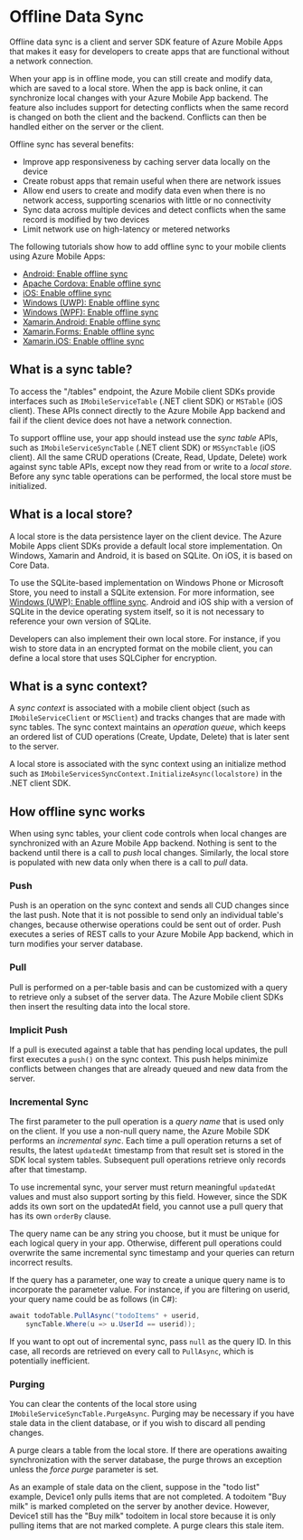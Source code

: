 # Offline Data Sync

Offline data sync is a client and server SDK feature of Azure Mobile Apps that makes it easy for developers to create apps that are functional without a network connection.

When your app is in offline mode, you can still create and modify data, which are saved to a local store. When the app is back online, it can synchronize local changes with your Azure Mobile App backend. The feature also includes support for detecting conflicts when the same record is changed on both the client and the backend. Conflicts can then be handled either on the server or the client.

Offline sync has several benefits:

* Improve app responsiveness by caching server data locally on the device
* Create robust apps that remain useful when there are network issues
* Allow end users to create and modify data even when there is no network access, supporting scenarios with little or no connectivity
* Sync data across multiple devices and detect conflicts when the same record is modified by two devices
* Limit network use on high-latency or metered networks

The following tutorials show how to add offline sync to your mobile clients using Azure Mobile Apps:

* [Android: Enable offline sync](../quickstarts/android/offline.md)
* [Apache Cordova: Enable offline sync](../quickstarts/cordova/offline.md)
* [iOS: Enable offline sync](../quickstarts/ios/offline.md)
* [Windows (UWP): Enable offline sync](../quickstarts/uwp/offline.md)
* [Windows (WPF): Enable offline sync](../quickstarts/wpf/offline.md)
* [Xamarin.Android: Enable offline sync](../quickstarts/xamarin-android/offline.md)
* [Xamarin.Forms: Enable offline sync](../quickstarts/xamarin-forms/offline.md)
* [Xamarin.iOS: Enable offline sync](../quickstarts/xamarin-ios/offline.md)

## What is a sync table?

To access the "/tables" endpoint, the Azure Mobile client SDKs provide interfaces such as `IMobileServiceTable` (.NET client SDK) or `MSTable` (iOS client). These APIs connect directly to the Azure Mobile App backend and fail if the client device does not have a network connection.

To support offline use, your app should instead use the *sync table* APIs, such as `IMobileServiceSyncTable` (.NET client SDK) or `MSSyncTable` (iOS client). All the same CRUD operations (Create, Read, Update, Delete) work against sync table APIs, except now they read from or write to a *local store*. Before any sync table operations can be performed, the local store must be initialized.

## What is a local store?

A local store is the data persistence layer on the client device. The Azure Mobile Apps client SDKs provide a default local store implementation. On Windows, Xamarin and Android, it is based on SQLite. On iOS, it is based on Core Data.

To use the SQLite-based implementation on Windows Phone or Microsoft Store, you need to install a SQLite extension. For more information, see [Windows (UWP): Enable offline sync](../quickstarts/uwp/offline.md). Android and iOS ship with a version of SQLite in the device operating system itself, so it is not necessary to reference your own version of SQLite.

Developers can also implement their own local store. For instance, if you wish to store data in an encrypted format on the mobile client, you can define a local store that uses SQLCipher for encryption.

## What is a sync context?

A *sync context* is associated with a mobile client object (such as `IMobileServiceClient` or `MSClient`) and tracks changes that are made with sync tables. The sync context maintains an *operation queue*, which keeps an ordered list of CUD operations (Create, Update, Delete) that is later sent to the server.

A local store is associated with the sync context using an initialize method such as `IMobileServicesSyncContext.InitializeAsync(localstore)` in the .NET client SDK.

## How offline sync works

When using sync tables, your client code controls when local changes are synchronized with an Azure Mobile App backend. Nothing is sent to the backend until there is a call to *push* local changes. Similarly, the local store is populated with new data only when there is a call to *pull* data.

### Push

Push is an operation on the sync context and sends all CUD changes since the last push. Note that it is not possible to send only an individual table's changes, because otherwise operations could be sent out of order. Push executes a series of REST calls to your Azure Mobile App backend, which in turn modifies your server database.

### Pull

Pull is performed on a per-table basis and can be customized with a query to retrieve only a subset of the server data. The Azure Mobile client SDKs then insert the resulting data into the local store.

### Implicit Push

If a pull is executed against a table that has pending local updates, the pull first executes a `push()` on the sync context. This push helps minimize conflicts between changes that are already queued and new data from the server.

### Incremental Sync

The first parameter to the pull operation is a *query name* that is used only on the client. If you use a non-null query name, the Azure Mobile SDK performs an *incremental sync*. Each time a pull operation returns a set of results, the latest `updatedAt` timestamp from that result set is stored in the SDK local system tables. Subsequent pull operations retrieve only records after that timestamp.

To use incremental sync, your server must return meaningful `updatedAt` values and must also support sorting by this field. However, since the SDK adds its own sort on the updatedAt field, you cannot use a pull query that has its own `orderBy` clause.

The query name can be any string you choose, but it must be unique for each logical query in your app. Otherwise, different pull operations could overwrite the same incremental sync timestamp and your queries can return incorrect results.

If the query has a parameter, one way to create a unique query name is to incorporate the parameter value. For instance, if you are filtering on userid, your query name could be as follows (in C#):

``` csharp
await todoTable.PullAsync("todoItems" + userid, 
    syncTable.Where(u => u.UserId == userid));
```

If you want to opt out of incremental sync, pass `null` as the query ID. In this case, all records are retrieved on every call to `PullAsync`, which is potentially inefficient.

### Purging

You can clear the contents of the local store using `IMobileServiceSyncTable.PurgeAsync`. Purging may be necessary if you have stale data in the client database, or if you wish to discard all pending changes.

A purge clears a table from the local store. If there are operations awaiting synchronization with the server database, the purge throws an exception unless the *force purge* parameter is set.

As an example of stale data on the client, suppose in the "todo list" example, Device1 only pulls items that are not completed. A todoitem "Buy milk" is marked completed on the server by another device. However, Device1 still has the "Buy milk" todoitem in local store because it is only pulling items that are not marked complete. A purge clears this stale item.
